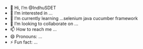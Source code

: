 - 👋 Hi, I’m @IndhuSDET
- 👀 I’m interested in ...
- 🌱 I’m currently learning ...selenium java cucumber framework
- 💞️ I’m looking to collaborate on ...
- 📫 How to reach me ...
- 😄 Pronouns: ...
- ⚡ Fun fact: ...

<!---
IndhuSDET/IndhuSDET is a ✨ special ✨ repository because its `README.md` (this file) appears on your GitHub profile.
You can click the Preview link to take a look at your changes.
--->

